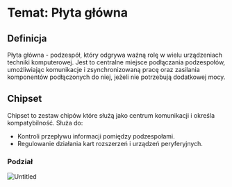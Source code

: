 # Temat: Płyta główna
## Definicja
Płyta główna - podzespół, który odgrywa ważną rolę w wielu urządzeniach techniki komputerowej. Jest to centralne miejsce podłączania podzespołów, umożliwiając komunikacje i zsynchronizowaną pracę oraz zasilania komponentów podłączonych do niej, jeżeli nie potrzebują dodatkowej mocy.
## Chipset
Chipset to zestaw chipów które służą jako centrum komunikacji i określa kompatybilność. Służa do:
- Kontroli przepływu informacji pomiędzy podzespołami.
- Regulowanie działania kart rozszerzeń i urządzeń peryferyjnych.
### Podział
![Untitled](https://github.com/Wojtix777/lekcje/assets/78987394/2238d3fd-bffb-470d-9d51-3ca792b4ee55)
